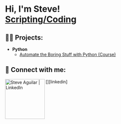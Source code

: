 <h1>Hi, I'm Steve! <br/><a href="https://github.com/SteveAguilar01">Scripting/Coding</a>

<h2>👨‍💻 Projects:</h2>

- <b>Python</b>
  - [Automate the Boring Stuff with Python (Course)](https://github.com/SteveAguilar01/Automate)

<h2> 🤳 Connect with me:</h2>

[<img align="left" alt="Steve Aguilar | LinkedIn" width="130px" src="www.linkedin.com/in/steve-aguilar-09878b142" />][linkedin]

<!--
**SteveAguilar01/SteveAguilar01** is a ✨ _special_ ✨ repository because its `README.md` (this file) appears on your GitHub profile.

Here are some ideas to get you started:

- 🔭 I’m currently working on Python - automate the boring stuff course/book
- 🌱 I’m currently learning threat analysis with ethical hacking labs
- 👯 I’m looking to collaborate on 
- 🤔 I’m looking for help with
- 📫 How to reach me: Email, phone or Linkedin
